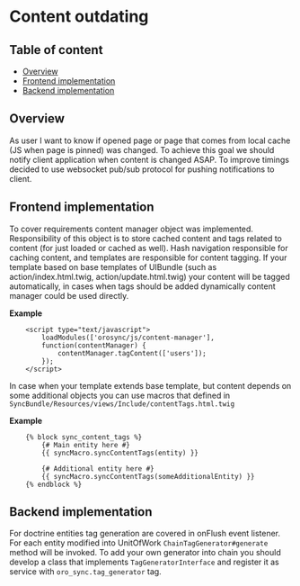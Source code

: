 Content outdating
=================

Table of content
----------------
- [Overview](#overview)
- [Frontend implementation](#frontend-implementation)
- [Backend implementation](#backend-implementation)

Overview
---------

As user I want to know if opened page or page that comes from local cache (JS when page is pinned) was changed.
To achieve this goal we should notify client application when content is changed ASAP. To improve timings decided to use websocket pub/sub protocol for pushing notifications to client.

Frontend implementation
-----------------------

To cover requirements content manager object was implemented. Responsibility of this object is to store cached content and tags related to content (for just loaded or cached as well).
Hash navigation responsible for caching content, and templates are responsible for content tagging.
If your template based on base templates of UIBundle (such as action/index.html.twig, action/update.html.twig)
your content will be tagged automatically, in cases when tags should be added dynamically content manager could be used directly.

**Example**
``` twig
    <script type="text/javascript">
        loadModules(['orosync/js/content-manager'],
        function(contentManager) {
            contentManager.tagContent(['users']);
        });
    </script>
```
In case when your template extends base template, but content depends on some additional objects you can use macros that defined in `SyncBundle/Resources/views/Include/contentTags.html.twig`

**Example**
``` twig
    {% block sync_content_tags %}
        {# Main entity here #}
        {{ syncMacro.syncContentTags(entity) }}

        {# Additional entity here #}
        {{ syncMacro.syncContentTags(someAdditionalEntity) }}
    {% endblock %}
```

Backend implementation
----------------------

For doctrine entities tag generation are covered in onFlush event listener. For each entity modified into UnitOfWork `ChainTagGenerator#generate` method will be invoked.
To add your own generator into chain you should develop a class that implements `TagGeneratorInterface` and register it as service with `oro_sync.tag_generator` tag.
